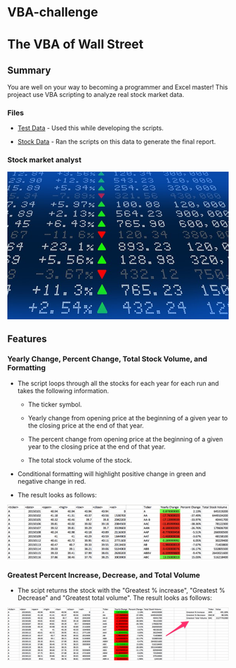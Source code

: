 # VBA-challenge
# The VBA of Wall Street

## Summary

You are well on your way to becoming a programmer and Excel master! This projeact use VBA scripting to analyze real stock market data.

### Files

* [Test Data](Resources/alphabetical_testing.xlsx) - Used this while developing the scripts.

* [Stock Data](Resources/Multiple_year_stock_data.xlsx) - Ran the scripts on this data to generate the final report.

### Stock market analyst

![stock Market](Images/stockmarket.jpg)

## Features

### Yearly Change, Percent Change, Total Stock Volume, and Formatting

* The script loops through all the stocks for each year for each run and takes the following information.

  * The ticker symbol.

  * Yearly change from opening price at the beginning of a given year to the closing price at the end of that year.

  * The percent change from opening price at the beginning of a given year to the closing price at the end of that year.

  * The total stock volume of the stock.

* Conditional formatting will highlight positive change in green and negative change in red.

* The result looks as follows:

![moderate_solution](Images/moderate_solution.png)

### Greatest Percent Increase, Decrease, and Total Volume

* The scipt returns the stock with the "Greatest % increase", "Greatest % Decrease" and "Greatest total volume". The result looks as follows:

![hard_solution](Images/hard_solution.png)

